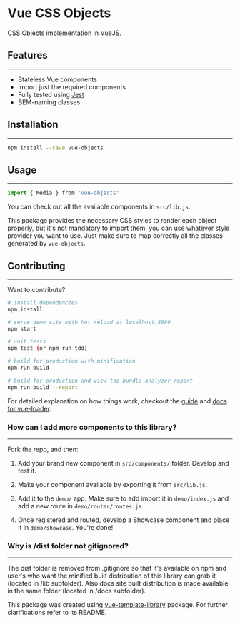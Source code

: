 # Vue CSS Objects

CSS Objects implementation in VueJS.


## Features
---------------
+ Stateless Vue components
+ Import just the required components
+ Fully tested using [Jest](https://github.com/facebook/jest)
+ BEM-naming classes


## Installation
---------------
``` bash
npm install --save vue-objects
```

## Usage
---------------
``` javascript
import { Media } from 'vue-objects'
```

You can check out all the available components in `src/lib.js`.


This package provides the necessary CSS styles to render each object properly,
but it's not mandatory to import them: you can use whatever style provider
you want to use. Just make sure to map correctly all the classes generated by `vue-objects`.



## Contributing
---------------

Want to contribute?

``` bash
# install dependencies
npm install

# serve demo site with hot reload at localhost:8080
npm start

# unit tests
npm test (or npm run tdd)

# build for production with minification
npm run build

# build for production and view the bundle analyzer report
npm run build --report
```

For detailed explanation on how things work, checkout the
[guide](http://vuejs-templates.github.io/webpack/) and [docs for vue-loader](http://vuejs.github.io/vue-loader).


### How can I add more components to this library?
---------------

Fork the repo, and then:

1. Add your brand new component in `src/components/` folder. Develop and test it.

2. Make your component available by exporting it from `src/lib.js`.

3. Add it to the `demo/` app. Make sure to add import it in `demo/index.js` and add a new route in `demo/router/routes.js`.

4. Once registered and routed, develop a Showcase component and place it in `demo/showcase`. You're done!


### Why is /dist folder not gitignored?
---------------

The dist folder is removed from .gitignore so that it's available on npm and
user's who want the minified built distribution of this library can grab it
(located in /lib subfolder). Also  docs site built distribution is made
available in the same folder (located in /docs subfolder).


This package was created using [vue-template-library](https://github.com/prograhammer/vue-library-template)
package. For further clarifications refer to its README.
